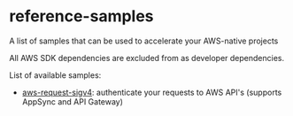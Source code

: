# reference-samples

A list of samples that can be used to accelerate your AWS-native projects

All AWS SDK dependencies are excluded from as developer dependencies.

List of available samples:

- [aws-request-sigv4](./aws-request-sigv4/): authenticate your requests to AWS API's (supports AppSync and API Gateway)
